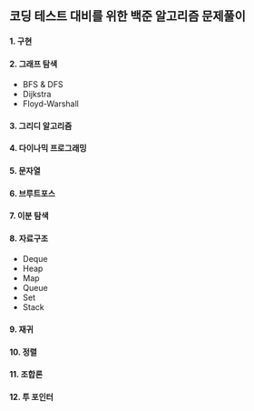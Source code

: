 ## 코딩 테스트 대비를 위한 백준 알고리즘 문제풀이

#### 1. 구현
#### 2. 그래프 탐색
   * BFS & DFS
   * Dijkstra
   * Floyd-Warshall
#### 3. 그리디 알고리즘
#### 4. 다이나믹 프로그래밍
#### 5. 문자열
#### 6. 브루트포스
#### 7. 이분 탐색
#### 8. 자료구조
   * Deque
   * Heap
   * Map
   * Queue
   * Set
   * Stack
#### 9. 재귀
#### 10. 정렬
#### 11. 조합론
#### 12. 투 포인터
